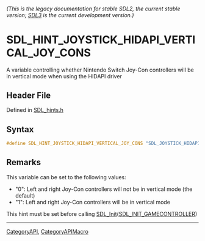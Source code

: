 ###### (This is the legacy documentation for stable SDL2, the current stable version; [SDL3](https://wiki.libsdl.org/SDL3/) is the current development version.)
# SDL_HINT_JOYSTICK_HIDAPI_VERTICAL_JOY_CONS

A variable controlling whether Nintendo Switch Joy-Con controllers will be in vertical mode when using the HIDAPI driver

## Header File

Defined in [SDL_hints.h](https://github.com/libsdl-org/SDL/blob/SDL2/include/SDL_hints.h)

## Syntax

```c
#define SDL_HINT_JOYSTICK_HIDAPI_VERTICAL_JOY_CONS "SDL_JOYSTICK_HIDAPI_VERTICAL_JOY_CONS"
```

## Remarks

This variable can be set to the following values:

- "0": Left and right Joy-Con controllers will not be in vertical mode (the
  default)
- "1": Left and right Joy-Con controllers will be in vertical mode

This hint must be set before calling
[SDL_Init](SDL_Init)([SDL_INIT_GAMECONTROLLER](SDL_INIT_GAMECONTROLLER))

----
[CategoryAPI](CategoryAPI), [CategoryAPIMacro](CategoryAPIMacro)

